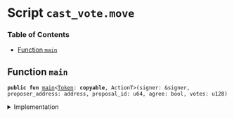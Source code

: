 
<a name="SCRIPT"></a>

# Script `cast_vote.move`

### Table of Contents

-  [Function `main`](#SCRIPT_main)



<a name="SCRIPT_main"></a>

## Function `main`



<pre><code><b>public</b> <b>fun</b> <a href="#SCRIPT_main">main</a>&lt;<a href="../../modules/doc/Token.md#0x1_Token">Token</a>: <b>copyable</b>, ActionT&gt;(signer: &signer, proposer_address: address, proposal_id: u64, agree: bool, votes: u128)
</code></pre>



<details>
<summary>Implementation</summary>


<pre><code><b>fun</b> <a href="#SCRIPT_main">main</a>&lt;<a href="../../modules/doc/Token.md#0x1_Token">Token</a>: <b>copyable</b>, ActionT&gt;(
    signer: &signer,
    proposer_address: address,
    proposal_id: u64,
    agree: bool,
    votes: u128,
) {
    <b>let</b> votes = <a href="../../modules/doc/Account.md#0x1_Account_withdraw">Account::withdraw</a>&lt;<a href="../../modules/doc/Token.md#0x1_Token">Token</a>&gt;(signer, votes);
    <a href="../../modules/doc/Dao.md#0x1_Dao_cast_vote">Dao::cast_vote</a>&lt;<a href="../../modules/doc/Token.md#0x1_Token">Token</a>, ActionT&gt;(signer, proposer_address, proposal_id, votes, agree);
}
</code></pre>



</details>
